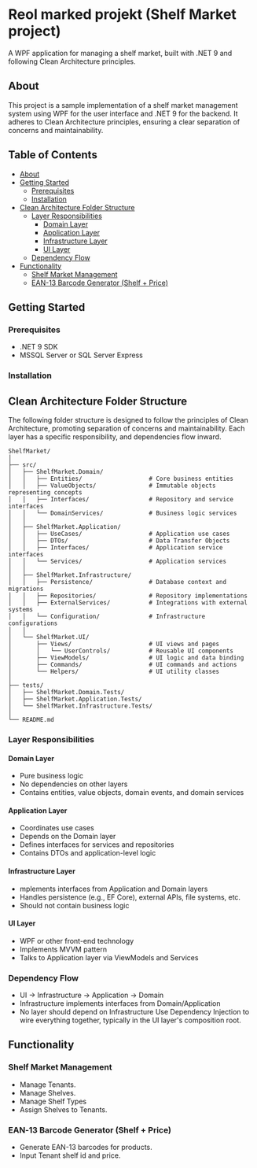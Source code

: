 ﻿# Reol marked projekt (Shelf Market project)
A WPF application for managing a shelf market, built with .NET 9 and following Clean Architecture principles.

## About
This project is a sample implementation of a shelf market management system using WPF for the user interface and .NET 9 for the backend.
It adheres to Clean Architecture principles, ensuring a clear separation of concerns and maintainability.

## Table of Contents
- [About](#about)
- [Getting Started](#getting-started)
  - [Prerequisites](#prerequisites)
  - [Installation](#installation)
- [Clean Architecture Folder Structure](#clean-architecture-folder-structure)
  - [Layer Responsibilities](#layer-responsibilities)
    - [Domain Layer](#domain-layer)
    - [Application Layer](#application-layer)
    - [Infrastructure Layer](#infrastructure-layer)
    - [UI Layer](#ui-layer)
  - [Dependency Flow](#dependency-flow)
- [Functionality](#functionality)
  - [Shelf Market Management](#shelf-market-management)
  - [EAN-13 Barcode Generator (Shelf + Price)](#ean-13-barcode-generator-shelf--price)


## Getting Started
### Prerequisites
- .NET 9 SDK
- MSSQL Server or SQL Server Express

### Installation


## Clean Architecture Folder Structure
The following folder structure is designed to follow the principles of Clean Architecture, promoting separation of concerns and maintainability. Each layer has a specific responsibility, and dependencies flow inward.

```Plaintext
ShelfMarket/
│
├── src/
│   ├── ShelfMarket.Domain/
│   │   ├── Entities/                   # Core business entities
│   │   ├── ValueObjects/               # Immutable objects representing concepts
│   │   ├── Interfaces/                 # Repository and service interfaces
│   │   └── DomainServices/             # Business logic services
│   │
│   ├── ShelfMarket.Application/
│   │   ├── UseCases/                   # Application use cases
│   │   ├── DTOs/                       # Data Transfer Objects
│   │   ├── Interfaces/                 # Application service interfaces
│   │   └── Services/                   # Application services
│   │
│   ├── ShelfMarket.Infrastructure/
│   │   ├── Persistence/                # Database context and migrations
│   │   ├── Repositories/               # Repository implementations
│   │   ├── ExternalServices/           # Integrations with external systems
│   │   └── Configuration/              # Infrastructure configurations
│   │
│   └── ShelfMarket.UI/
│       ├── Views/                      # UI views and pages
│       │   └── UserControls/           # Reusable UI components
│       ├── ViewModels/                 # UI logic and data binding
│       ├── Commands/                   # UI commands and actions
│       └── Helpers/                    # UI utility classes
│
├── tests/
│   ├── ShelfMarket.Domain.Tests/
│   ├── ShelfMarket.Application.Tests/
│   └── ShelfMarket.Infrastructure.Tests/
│
└── README.md
```

### Layer Responsibilities

#### Domain Layer
- Pure business logic
- No dependencies on other layers
- Contains entities, value objects, domain events, and domain services

#### Application Layer
- Coordinates use cases
- Depends on the Domain layer
- Defines interfaces for services and repositories
- Contains DTOs and application-level logic

#### Infrastructure Layer
- mplements interfaces from Application and Domain layers
- Handles persistence (e.g., EF Core), external APIs, file systems, etc.
- Should not contain business logic

#### UI Layer
- WPF or other front-end technology
- Implements MVVM pattern
- Talks to Application layer via ViewModels and Services

### Dependency Flow
- UI → Infrastructure → Application → Domain
- Infrastructure implements interfaces from Domain/Application
- No layer should depend on Infrastructure
Use Dependency Injection to wire everything together, typically in the UI layer's composition root.


## Functionality

### Shelf Market Management
- Manage Tenants.
- Manage Shelves.
- Manage Shelf Types
- Assign Shelves to Tenants.

### EAN‑13 Barcode Generator (Shelf + Price)
- Generate EAN-13 barcodes for products.
- Input Tenant shelf id and price.
